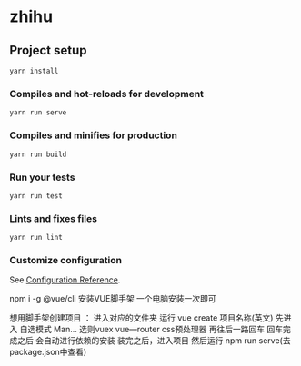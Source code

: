 # zhihu

## Project setup
```
yarn install
```

### Compiles and hot-reloads for development
```
yarn run serve
```

### Compiles and minifies for production
```
yarn run build
```

### Run your tests
```
yarn run test
```

### Lints and fixes files
```
yarn run lint
```

### Customize configuration
See [Configuration Reference](https://cli.vuejs.org/config/).


npm i -g @vue/cli  安装VUE脚手架 一个电脑安装一次即可

想用脚手架创建项目 ： 进入对应的文件夹
                    运行 vue create 项目名称(英文)
                    先进入 自选模式 Man...  选则vuex vue—router  css预处理器
                    再往后一路回车  回车完成之后  会自动进行依赖的安装
                    装完之后，进入项目  然后运行 npm run serve(去package.json中查看)